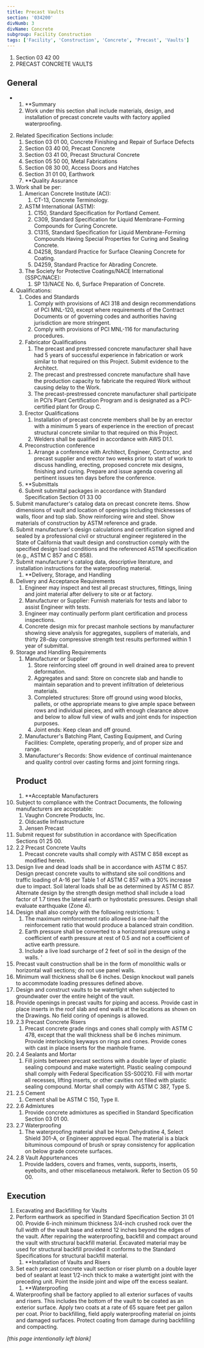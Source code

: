```yaml
---
title: Precast Vaults
section: '034200'
divNumb: 3
divName: Concrete
subgroup: Facility Construction
tags: ['Facility', 'Construction', 'Concrete', 'Precast', 'Vaults']
---
```


   1. Section 03 42 00
   1. PRECAST CONCRETE VAULTS

## General


* 
	1. **Summary
   1. Work under this section shall include materials, design, and installation of precast concrete vaults with factory applied waterproofing.
2. Related Specification Sections include:
	1. Section 03 01 00, Concrete Finishing and Repair of Surface Defects
	2. Section 03 40 00, Precast Concrete
	3. Section 03 41 00, Precast Structural Concrete
	4. Section 05 50 00, Metal Fabrications
	5. Section 08 30 00, Access Doors and Hatches
	6. Section 31 01 00, Earthwork
	7. **Quality Assurance
3. Work shall be per:
	1. American Concrete Institute (ACI):
		1. CT-13, Concrete Terminology.
	2. ASTM International (ASTM):
		1. C150, Standard Specification for Portland Cement.
		2. C309, Standard Specification for Liquid Membrane-Forming Compounds for Curing Concrete.
		3. C1315, Standard Specification for Liquid Membrane-Forming Compounds Having Special Properties for Curing and Sealing Concrete.
		4. D4258, Standard Practice for Surface Cleaning Concrete for Coating.
		5. D4259, Standard Practice for Abrading Concrete.
	3. The Society for Protective Coatings/NACE International (SSPC/NACE):
		1. SP 13/NACE No. 6, Surface Preparation of Concrete.
4. Qualifications:
	1. Codes and Standards
		1. Comply with provisions of ACI 318 and design recommendations of PCI MNL-120, except where requirements of the Contract Documents or of governing codes and authorities having jurisdiction are more stringent.
		2. Comply with provisions of PCI MNL-116 for manufacturing procedures.
	2. Fabricator Qualifications
		1. The precast and prestressed concrete manufacturer shall have had 5 years of successful experience in fabrication or work similar to that required on this Project. Submit evidence to the Architect.
		2. The precast and prestressed concrete manufacture shall have the production capacity to fabricate the required Work without causing delay to the Work.
		3. The precast-prestressed concrete manufacturer shall participate in PCI’s Plant Certification Program and is designated as a PCI-certified plant for Group C.
	3. Erector Qualifications
		1. Installation of precast concrete members shall be by an erector with a minimum 5 years of experience in the erection of precast structural concrete similar to that required on this Project.
		2. Welders shall be qualified in accordance with AWS D1.1.
	4. Preconstruction conference
		1. Arrange a conference with Architect, Engineer, Contractor, and precast supplier and erector two weeks prior to start of work to discuss handling, erecting, proposed concrete mix designs, finishing and curing. Prepare and issue agenda covering all pertinent issues ten days before the conference.
	5. **Submittals
   1. Submit submittal packages in accordance with Standard Specification Section 01 33 00
2. Submit manufacturer's catalog data on precast concrete items. Show dimensions of vault and location of openings including thicknesses of walls, floor and top slab. Show reinforcing wire and steel. Show materials of construction by ASTM reference and grade.
3. Submit manufacturer's design calculations and certification signed and sealed by a professional civil or structural engineer registered in the State of California that vault design and construction comply with the specified design load conditions and the referenced ASTM specification (e.g., ASTM C 857 and C 858).
4. Submit manufacturer's catalog data, descriptive literature, and installation instructions for the waterproofing material.
	1. **Delivery, Storage, and Handling
5. Delivery and Acceptance Requirements
	1. Engineer may inspect and test all precast structures, fittings, lining and joint material after delivery to site or at factory.
	2. Manufacturer or Supplier: Furnish materials for tests and labor to assist Engineer with tests.
	3. Engineer may continually perform plant certification and process inspections.
	4. Concrete design mix for precast manhole sections by manufacturer showing sieve analysis for aggregates, suppliers of materials, and thirty 28-day compressive strength test results performed within 1 year of submittal.
6. Storage and Handling Requirements
	1. Manufacturer or Supplier
		1. Store reinforcing steel off ground in well drained area to prevent deformation.
		2. Aggregates and sand: Store on concrete slab and handle to maintain separation and to prevent infiltration of deleterious materials.
		3. Completed structures: Store off ground using wood blocks, pallets, or othe appropriate means to give ample space between rows and individual pieces, and with enough clearance above and below to allow full view of walls and joint ends for inspection purposes.
		4. Joint ends: Keep clean and off ground.
	2. Manufacturer's Batching Plant, Casting Equipment, and Curing Facilities: Complete, operating properly, and of proper size and range.
	3. Manufacturer's Records: Show evidence of continual maintenance and quality control over casting forms and joint forming rings.
   ## Product
   1. **Acceptable Manufacturers
2. Subject to compliance with the Contract Documents, the following manufacturers are acceptable:
	1. Vaughn Concrete Products, Inc.
	2. Oldcastle Infrastructure
	3. Jensen Precast
3. Submit request for substitution in accordance with Specification Sections 01 25 00.
1. 2.2 Precast Concrete Vaults
   1. Precast concrete vaults shall comply with ASTM C 858 except as modified herein.
2. Design live and dead loads shall be in accordance with ASTM C 857. Design precast concrete vaults to withstand site soil conditions and traffic loading of A-16 per Table 1 of ASTM C 857 with a 30% increase due to impact. Soil lateral loads shall be as determined by ASTM C 857. Alternate design by the strength design method shall include a load factor of 1.7 times the lateral earth or hydrostatic pressures. Design shall evaluate earthquake (Zone 4).
3. Design shall also comply with the following restrictions:
      1. 
	1. The maximum reinforcement ratio allowed is one-half the reinforcement ratio that would produce a balanced strain condition.
	2. Earth pressure shall be converted to a horizontal pressure using a coefficient of earth pressure at rest of 0.5 and not a coefficient of active earth pressure.
	3. Include a live load surcharge of 2 feet of soil in the design of the walls. '
4. Precast vault construction shall be in the form of monolithic walls or horizontal wall sections; do not use panel walls.
5. Minimum wall thickness shall be 6 inches. Design knockout wall panels to accommodate loading pressures defined above.
6. Design and construct vaults to be watertight when subjected to groundwater over the entire height of the vault. 
7. Provide openings in precast vaults for piping and access. Provide cast in place inserts in the roof slab and end walls at the locations as shown on the Drawings. No field coring of openings is allowed.
1. 2.3 Precast Concrete Risers
   1. Precast concrete grade rings and cones shall comply with ASTM C 478, except that the wall thickness shall be 6 inches minimum. Provide interlocking keyways on rings and cones. Provide cones with cast in place inserts for the manhole frame.
1. 2.4 Sealants and Mortar
   1. Fill joints between precast sections with a double layer of plastic sealing compound and make watertight. Plastic sealing compound shall comply with Federal Specification SS-S00210. Fill with mortar all recesses, lifting inserts, or other cavities not filled with plastic sealing compound. Mortar shall comply with ASTM C 387, Type S.
1. 2.5 Cement
   1. Cement shall be ASTM C 150, Type II.
1. 2.6 Admixtures
   1. Provide concrete admixtures as specified in Standard Specification Section 03 01 00.
1. 2.7 Waterproofing
   1. The waterproofing material shall be Horn Dehydratine 4, Select Shield 301-A, or Engineer approved equal. The material is a black bituminous compound of brush or spray consistency for application on below grade concrete surfaces.
1. 2.8 Vault Appurtenances
   1. Provide ladders, covers and frames, vents, supports, inserts, eyebolts, and other miscellaneous metalwork. Refer to Section 05 50 00.


## Execution

   1. Excavating and Backfilling for Vaults
2. Perform earthwork as specified in Standard Specification Section 31 01 00. Provide 6-inch minimum thickness 3/4-inch crushed rock over the full width of the vault base and extend 12 inches beyond the edges of the vault. After repairing the waterproofing, backfill and compact around the vault with structural backfill material. Excavated material may be used for structural backfill provided it conforms to the Standard Specifications for structural backfill material.
	1. **Installation of Vaults and Risers
3. Set each precast concrete vault section or riser plumb on a double layer bed of sealant at least 1/2-inch thick to make a watertight joint with the preceding unit. Point the inside joint and wipe off the excess sealant.
	1. **Waterproofing
4. Waterproofing shall be factory applied to all exterior surfaces of vaults and risers. This includes the bottom of the vault to be coated as an exterior surface. Apply two coats at a rate of 65 square feet per gallon per coat. Prior to backfilling, field apply waterproofing material on joints and damaged surfaces. Protect coating from damage during backfilling and compacting.

*[this page intentionally left blank]*

